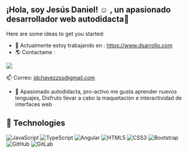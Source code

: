 ##  ¡Hola, soy Jesús Daniel! ☺ , un apasionado desarrollador web autodidacta🚀
 
 
Here are some ideas to get you started:
- 🔭 Actualmente estoy trabajando en : https://www.dsarrollo.com
 - 🌎 Contactame :                        <p align="right"> 
 <img src="https://user-images.githubusercontent.com/67086360/103188116-901fca80-489d-11eb-9845-2986cb518a85.gif">
 </p>

  📫 Correo: jdchavezzss@gmail.com
- 📍 Apasionado autodidacta, pro-activo me gusta aprender nuevos lenguajes,
    Disfruto llevar a cabo la maquetación e interactividad de interfaces web 

## 🚀 Technologies

![JavaScript](https://img.shields.io/badge/-JavaScript-black?style=flat-square&logo=javascript)
![TypeScript](https://img.shields.io/badge/-TypeScript-007ACC?style=flat-square&logo=typescript)
![Angular](https://camo.githubusercontent.com/52f2f6c2df8fe41b70261aec7b07dca8906bb28c0afc8fc810286e816e01ffbc/68747470733a2f2f696d672e736869656c64732e696f2f62616467652f2d416e67756c61722d626c61636b3f7374796c653d666c61742d737175617265266c6f676f3d616e67756c6172)
![HTML5](https://img.shields.io/badge/-HTML5-E34F26?style=flat-square&logo=html5&logoColor=white)
![CSS3](https://img.shields.io/badge/-CSS3-1572B6?style=flat-square&logo=css3)
![Bootstrap](https://img.shields.io/badge/-Bootstrap-563D7C?style=flat-square&logo=bootstrap)
![GitHub](https://img.shields.io/badge/-GitHub-181717?style=flat-square&logo=github)
![GitLab](https://img.shields.io/badge/-GitLab-FCA121?style=flat-square&logo=gitlab)
